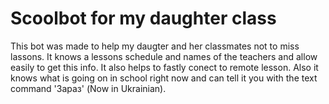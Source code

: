 # Scoolbot for my daughter class

This bot was made to help my daugter and her classmates not to miss lassons. It  knows a lessons schedule and names of the teachers and allow easily to get this info. It also helps to fastly conect to remote lesson. Also it knows what is going on in school right now and can tell it you with the text command 'Зараз' (Now in Ukrainian). 

